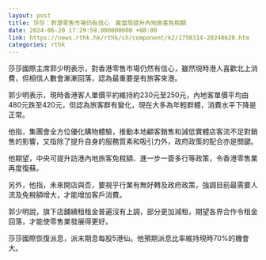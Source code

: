 ```yaml
---
layout: post
title: 莎莎：對港零售市場仍有信心　冀當局提升內地旅客免稅額
date: 2024-06-20 17:29:59.000000000 +08:00
link: https://news.rthk.hk/rthk/ch/component/k2/1758314-20240620.htm
categories: rthk
---
```


莎莎國際主席郭少明表示，對香港零售市場仍然有信心，雖然現時港人喜歡北上消費，但相信人數會漸漸回落，認為最重要是有旅客來港。

郭少明表示，現時香港客人單價平約維持約230元至250元，內地客單價平均由480元跌至420元，但認為旅客群有變化，現在大多為年輕群體，消費水平下降是正常。

他指，集團會全方位優化購物體驗，推動本地顧客銷售和減低實體店客流不足對銷售的影響，又指除了提升自身的服務質素和吸引力外，政府政策的配合亦是關鍵。

他期望，中央可提升訪港內地旅客免稅額、進一步一簽多行等政策，令香港零售業再度復蘇。

另外，他指，未來開店與否，要視乎行業有無好轉及政府政策，強調目前最需要人流及免稅額增大，才能增加客戶消費。

郭少明說，旗下店舖續租租金普遍沒有上調，部分更加減租，期望各界合作令租金回落，才能使零售業發展得更好。

莎莎國際恢復派息，派末期息每股5港仙。他預期派息比率維持現時70%的機會大。
